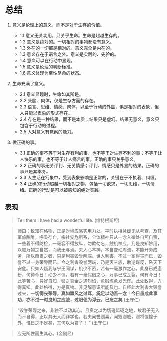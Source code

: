 # 总结

1. 意义是伦理上的意义，而不是对于生存的价值。
	- 1.1 意义无关功用，只关乎生命。生命是超越生存的。
	- 1.2 意义是绝对的。一切相对的事物都没有意义。
	- 1.3 外在的一切都是相对的。意义完全是内在的。
	- 1.3 意义存在于语言之外。意义是实践的、先验的。
	- 1.4 意义可以在行动中显现。
	- 1.5 意义是伦理的判断标准。
	- 1.6 意义体现为至性尽命的状态。


2. 生命充满了意义。
	- 2.1 意义显现时，生命如其所是。
	- 2.2 头脑、肉体，仅是生存方面的存在。
	- 2.3 语言、思维、情感、肉体，以至于行动的外显，俱是相对的表象，但人只能以表象的形式存在。
	- 2.4 存在是一种结果，而不是本质；结果只是虚幻。结果无意义，意义只包含于行动的过程。
	- 2.5 人对意义有觉察的能力。

3. 做正确的事。
	- 3.1 正确的事不等于对生存有利的事，也不等于对生存不利的事；不等于让人快乐的事，也不等于让人痛苦的事。正确的事只关乎意义。
	- 3.2 正确的事无关评判、无关情感；评判、情感只是外显的结果。正确的事只是其本身。
	- 3.3 人生活在幻象中，受到表象影响是正常的，关键在于不执着、纠缠。
	- 3.4 正确的行动超越一切相对之物，包括一切欲求，一切思维，一切情绪。正确的行动是可以被感知的绝对实践。


## 表现

> Tell them I have had a wonderful life. (维特根斯坦)

> 师曰：致知在格物，正是对境应感实用力处。平时执持怠缓无从考查，及其军旅酬酢，呼吸存亡，宗社安危所系，全体精神只从一念入微处自照自察，一些着不得防检，一毫容不得放纵，勿欺勿忘，触机神应，乃是良知妙用，以顺万物之自然，而我无与焉。夫人心本神，本自变动周流，本能开务成务，所以蔽累之者，只是利害毁誉两端。世人利害，不过一家得丧而已，毁誉不过一身荣辱而已。今之利害毁誉两端，乃是灭三族，助逆谋反，系天下安危。只如人疑我与宁王同谋，机少不密，若有一毫激作之心，此身已成齑粉，何待今日！动少不慎，若有一毫假借之心，万事已成瓦裂，何有今日！此等苦心，只好自知，譬之真金之遇烈焰，愈锻炼愈发光辉。此处致得，方得真知。此处格得，方是真物。非见解意识所能及也。自经此大利害大毁誉过来，**一切得丧荣辱，真如飘风之过耳，奚足以动吾一念！今日虽成此事功，亦不过一时良知之应迹，过眼便为浮云，已忘之矣**  (王守仁)

> “毁誉荣辱之来，非独不以动其心，且资之以为切磋砥砺之地，故君子无入而不自得，正以其无入而非学也。若夫闻誉则喜，闻毁则戚，则将惶惶于外，惟日之不足矣，其何以为君子！ ” (王守仁)

> 应无所住而生其心。(金刚经)

<!--stackedit_data:
eyJoaXN0b3J5IjpbMTYyMzAwMjc0MywxMTg2OTU5NjY0LDg5MD
QwOTE0OSwtMTk1MzE3OTE4OCw4OTYzNTkzMzEsMTY5MzM4MzU0
NSwtMjEzOTA2NTk1NywtMjA1ODQ0ODE1MCwyNTg2MzEzNjgsOD
EwODQ5OTIwLDE0MjYxNjEyMjMsNjY1NjIwODkwLDE0MzQ5OTIx
MjgsLTE4MzAxNjU3MTldfQ==
-->